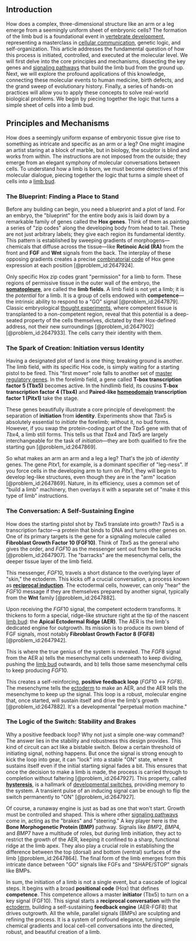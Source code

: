 ## Introduction
How does a complex, three-dimensional structure like an arm or a leg emerge from a seemingly uniform sheet of embryonic cells? The formation of the limb bud is a foundational event in [vertebrate development](@article_id:265533), representing a masterclass in [cellular communication](@article_id:147964), genetic logic, and self-organization. This article addresses the fundamental question of how this process is initiated, controlled, and executed at the molecular level. We will first delve into the core principles and mechanisms, dissecting the key genes and [signaling pathways](@article_id:275051) that build the limb bud from the ground up. Next, we will explore the profound applications of this knowledge, connecting these molecular events to human medicine, birth defects, and the grand sweep of evolutionary history. Finally, a series of hands-on practices will allow you to apply these concepts to solve real-world biological problems. We begin by piecing together the logic that turns a simple sheet of cells into a limb bud.

## Principles and Mechanisms

How does a seemingly uniform expanse of embryonic tissue give rise to something as intricate and specific as an arm or a leg? One might imagine an artist staring at a block of marble, but in biology, the sculptor is blind and works from within. The instructions are not imposed from the outside; they emerge from an elegant symphony of molecular conversations between cells. To understand how a limb is born, we must become detectives of this molecular dialogue, piecing together the logic that turns a simple sheet of cells into a [limb bud](@article_id:267751).

### The Blueprint: Finding a Place to Stand

Before any building can begin, you need a blueprint and a plot of land. For an embryo, the "blueprint" for the entire body axis is laid down by a remarkable family of genes called the **Hox genes**. Think of them as painting a series of "zip codes" along the developing body from head to tail. These are not just arbitrary labels; they give each region its fundamental identity. This pattern is established by sweeping gradients of morphogens—chemicals that diffuse across the tissue—like **Retinoic Acid (RA)** from the front and **FGF** and **Wnt** signals from the back. The interplay of these opposing gradients creates a precise [combinatorial code](@article_id:170283) of Hox gene expression at each position [@problem_id:2647924].

Only specific Hox zip codes grant "permission" for a limb to form. These regions of permissive tissue in the outer wall of the embryo, the **[somatopleure](@article_id:272077)**, are called the **limb fields**. A limb field is not yet a limb; it is the *potential* for a limb. It is a group of cells endowed with **competence**—the intrinsic ability to respond to a "GO" signal [@problem_id:2647879]. Classic embryological [thought experiments](@article_id:264080), where competent tissue is transplanted to a non-competent region, reveal that this potential is a deep-seated property of the cells themselves, dictated by their Hox-defined address, not their new surroundings [@problem_id:2647902] [@problem_id:2647933]. The cells carry their identity with them.

### The Spark of Creation: Initiation versus Identity

Having a designated plot of land is one thing; breaking ground is another. The limb field, with its specific Hox code, is simply waiting for a starting pistol to be fired. This "first mover" role falls to another set of [master regulatory genes](@article_id:267549). In the forelimb field, a gene called **T-box transcription factor 5 (Tbx5)** becomes active. In the hindlimb field, its cousins **T-box transcription factor 4 (Tbx4)** and **Paired-like [homeodomain](@article_id:181337) transcription factor 1 (Pitx1)** take the stage.

These genes beautifully illustrate a core principle of development: the separation of **initiation** from **identity**. Experiments show that $Tbx5$ is absolutely essential to *initiate* the forelimb; without it, no bud forms. However, if you swap the protein-coding part of the $Tbx5$ gene with that of $Tbx4$, a limb still forms. This tells us that $Tbx4$ and $Tbx5$ are largely interchangeable for the task of *initiation*—they are both qualified to fire the starting gun [@problem_id:2647869].

So what makes an arm an arm and a leg a leg? That's the job of *identity* genes. The gene $Pitx1$, for example, is a dominant specifier of "leg-ness". If you force cells in the developing arm to turn on $Pitx1$, they will begin to develop leg-like structures, even though they are in the "arm" location [@problem_id:2647869]. Nature, in its efficiency, uses a common set of "build a limb" machinery, then overlays it with a separate set of "make it this type of limb" instructions.

### The Conversation: A Self-Sustaining Engine

How does the starting pistol shot by $Tbx5$ translate into growth? $Tbx5$ is a transcription factor—a protein that binds to DNA and turns other genes on. One of its primary targets is the gene for a signaling molecule called **Fibroblast Growth Factor 10 (FGF10)**. Think of $Tbx5$ as the general who gives the order, and $FGF10$ as the messenger sent out from the barracks [@problem_id:2647907]. The "barracks" are the mesenchymal cells, the deeper tissue layer of the limb field.

This messenger, $FGF10$, travels a short distance to the overlying layer of "skin," the ectoderm. This kicks off a crucial conversation, a process known as **[reciprocal induction](@article_id:184387)**. The ectodermal cells, however, can only "hear" the $FGF10$ message if they are themselves prepared by another signal, typically from the **Wnt** family [@problem_id:2647882].

Upon receiving the $FGF10$ signal, the competent ectoderm transforms. It thickens to form a special, ridge-like structure right at the tip of the nascent [limb bud](@article_id:267751): the **Apical Ectodermal Ridge (AER)**. The AER is the limb's dedicated engine for outgrowth. Its mission is to produce its own blend of FGF signals, most notably **Fibroblast Growth Factor 8 (FGF8)** [@problem_id:2647942].

This is where the true genius of the system is revealed. The $FGF8$ signal from the AER a) tells the mesenchymal cells underneath to keep dividing, pushing the [limb bud](@article_id:267751) outwards, and b) tells those same mesenchymal cells to keep producing $FGF10$.

This creates a self-reinforcing, **positive feedback loop** ($FGF10 \leftrightarrow FGF8$). The mesenchyme tells the [ectoderm](@article_id:139845) to make an AER, and the AER tells the mesenchyme to keep up the signal. This loop is a robust, molecular engine that, once started, will sustain itself and drive the limb's growth [@problem_id:2647882]. It's a developmental "perpetual motion machine."

### The Logic of the Switch: Stability and Brakes

Why a positive feedback loop? Why not just a simple one-way command? The answer lies in the stability and robustness this design provides. This kind of circuit can act like a bistable switch. Below a certain threshold of initiating signal, nothing happens. But once the signal is strong enough to kick the loop into gear, it can "lock" into a stable "ON" state, where it sustains itself even if the initial starting signal fades a bit. This ensures that once the decision to make a limb is made, the process is carried through to completion without faltering [@problem_id:2647927]. This property, called **[hysteresis](@article_id:268044)**, is a hallmark of [developmental switches](@article_id:272824), providing memory to the system. A transient pulse of an inducing signal can be enough to flip the switch permanently to "ON" [@problem_id:2647927].

Of course, a runaway engine is just as bad as one that won't start. Growth must be controlled and shaped. This is where other [signaling pathways](@article_id:275051) come in, acting as the "brakes" and "steering." A key player here is the **Bone Morphogenetic Protein (BMP)** pathway. Signals like $BMP2$, $BMP4$, and $BMP7$ have a multitude of roles, but during limb initiation, they act to restrict the growth of the AER, keeping it confined to a sharp, functional ridge at the limb apex. They also play a crucial role in establishing the difference between the top (dorsal) and bottom (ventral) surfaces of the limb [@problem_id:2647864]. The final form of the limb emerges from this intricate dance between "GO" signals like FGFs and "SHAPE/STOP" signals like BMPs.

In sum, the initiation of a limb is not a single event, but a cascade of logical steps. It begins with a broad **positional code** (Hox) that defines **competence**. This competence allows a master **initiator** (Tbx5) to turn on a key signal (FGF10). This signal starts a **reciprocal conversation** with the [ectoderm](@article_id:139845), building a self-sustaining **feedback engine** (AER-FGF8) that drives outgrowth. All the while, parallel signals (BMPs) are sculpting and refining the process. It is a system of profound elegance, turning simple chemical gradients and local cell-cell conversations into the directed, robust, and beautiful creation of a limb.
